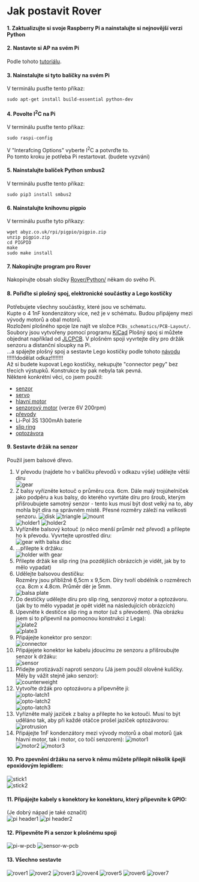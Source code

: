 # Jak postavit Rover

#### 1. Zaktualizujte si svoje Raspberry Pi a nainstalujte si nejnovější verzi Python

#### 2. Nastavte si AP na svém Pi
Podle tohoto [tutoriálu](https://www.raspberrypi.org/documentation/configuration/wireless/access-point.md).

#### 3. Nainstalujte si tyto balíčky na svém Pi
V terminálu pusťte tento příkaz:   
```
sudo apt-get install build-essential python-dev
```

#### 4. Povolte I<sup>2</sup>C na Pi
V terminálu pusťte tento příkaz:
```
sudo raspi-config
```
V "Interafcing Options" vyberte I<sup>2</sup>C a potvrďte to.  
Po tomto kroku je potřeba Pi restartovat. (budete vyzváni)

#### 5. Nainstalujte balíček Python smbus2
V terminálu pusťte tento příkaz:
```
sudo pip3 install smbus2
```

#### 6. Nainstalujte knihovnu pigpio
V terminálu pusťte tyto příkazy:
```
wget abyz.co.uk/rpi/pigpio/pigpio.zip
unzip pigpio.zip
cd PIGPIO
make
sudo make install
```

#### 7. Nakopírujte program pro Rover
Nakopírujte obsah složky [Rover/Python/](https://github.com/OndrejMasopust/Rover/tree/master/Python/src) někam do svého Pi.

#### 8. Pořiďte si plošný spoj, elektronické součástky a Lego kostičky
Potřebujete všechny součástky, které jsou ve schématu.  
Kupte o 4 1nF kondenzátory více, než je v schématu. Budou připájeny mezi vývody motorů a obal motorů.   
Rozložení plošného spoje lze najít ve složce `PCBs_schematics/PCB-Layout/`. Soubory jsou vytvořeny pomocí programu [KiCad](http://kicad-pcb.org)
Plošný spoj si můžete objednat například od [JLCPCB](https://jlcpcb.com). 
V plošném spoji vyvrtejte díry pro držák senzoru a distanční sloupky na Pi.  
...a spájejte plošný spoj a sestavte Lego kostičky podle tohoto [návodu]() !!!!!!dodělat odkaz!!!!!!!!     
Až si budete kupovat Lego kostičky, nekupujte "connector pegy" bez třecích výstupků. Konstrukce by pak nebyla tak pevná.  
Některé konkrétní věci, co jsem použil:
- [senzor](https://www.ebay.com/itm/Sharp-GP2Y0A710K0F-IR-Range-Sensor-100-550cm-Infrared-Proximity-Measure-distance/321873113256?epid=2256191608&hash=item4af121f0a8:g:ZYwAAOSw9r1WAVJC)
- [servo](http://hitecrcd.com/products/servos/sport-servos/analog-sport-servos/hs-422-deluxe-standard-servo/product)
- [hlavní motor](https://www.ebay.com/itm/320911868255)
- [senzorový motor](https://www.ebay.com/itm/6-12V-100-200-300-30RPM-Mini-DC-Metal-Gear-Motor-Gearwheel-Shaft-Diameter-N20/182498725375?ssPageName=STRK%3AMEBIDX%3AIT&var=485067902164&_trksid=p2057872.m2749.l2649)
(verze 6V 200rpm)
- [převody](https://www.ebay.com/itm/85Pcs-Plastic-Gears-Rack-Pulley-Belt-Worm-Teeth-Shaft-Car-Toy-Models-Part-DIY/152738933090?ssPageName=STRK%3AMEBIDX%3AIT&_trksid=p2057872.m2749.l2649)
- Li-Pol 3S 1300mAh baterie
- [slip ring](https://www.ebay.com/itm/12-5mm-300Rpm-Capsule-Tiny-Slip-Ring-12-Circuits-Wires-2A-240V-Test-Equipment-/141778019951?hash=item2102a0e66f)
- [optozávora](https://www.gme.cz/tcst2103)

#### 9. Sestavte držák na senzor
Použil jsem balsové dřevo.
1. V převodu (najdete ho v balíčku převodů v odkazu výše) udělejte větší díru   
![gear](howTo-imgs/gear-wo-wood.jpg)
3. Z balsy vyřízněte kotouč o průměru cca. 6cm. Dále malý trojúhelníček jako podpěru a kus balsy, do kterého vyvrtáte díru pro šroub,
kterým přišroubujete samotný senzor - tento kus musí být dost velký na to, aby mohla být díra na správném místě.
Přesné rozměry záleží na velikosti senzoru. 
![disk](howTo-imgs/disk.jpg)
![triangle](howTo-imgs/triangle.jpg)
![mount](howTo-imgs/sensor-mount.jpg)   
![holder1](howTo-imgs/holder1.jpg)
![holder2](howTo-imgs/holder2.jpg)
4. Vyřízněte balsový kotouč (o něco menší průměr než převod) a přilepte ho k převodu. Vyvrtejte uprostřed díru:   
![gear with balsa disc](howTo-imgs/gear.jpg)
5. ...přilepte k držáku:   
![holder with gear](howTo-imgs/holder-w-gear.jpg)
6. Přilepte držák ke slip ring (na pozdějších obrázcích je vidět, jak by to mělo vypadat)
6. Udělejte balsovou destičku:  
Rozměry jsou přibližně 6,5cm x 9,5cm. Díry tvoří obdélník o rozměrech cca. 8cm x 4.8cm. Průměr děr je 5mm.  
![balsa plate](howTo-imgs/plate.jpg)
7. Do destičky udělejte díru pro slip ring, senzorový motor a optozávoru. (jak by to mělo vypadat je opět vidět na následujících obrázcích)
8. Upevněte k destičce slip ring a motor (už s převodem). (Na obrázku jsem si to připevnil na pomocnou konstrukci z Lega):   
![plate2](howTo-imgs/plate2.jpg)   
![plate3](howTo-imgs/plate3.jpg)
9. Připájejte konektor pro senzor:  
![connector](howTo-imgs/connector.jpg)
10. Připájejete konektor ke kabelu jdoucímu ze senzoru a přišroubujte senzor k držáku:  
![sensor](howTo-imgs/sensor.jpg)
11. Přidejte protizávaží naproti senzoru (Já jsem použil olověné kuličky. Měly by vážit stejně jako senzor):  
![counterweight](howTo-imgs/counterweight.jpg)
12. Vytvořte držák pro optozávoru a připevněte ji:  
![opto-latch1](howTo-imgs/opto-latch1.jpg)  
![opto-latch2](howTo-imgs/opto-latch2.jpg)  
![opto-latch3](howTo-imgs/opto-latch3.jpg)
13. Vyřízněte malý jazíček z balsy a přilepte ho ke kotouči. Musí to být uděláno tak, aby při každé otáčce prošel jazíček optozávorou:  
![protrusion](howTo-imgs/protrusion.jpg)
15. Připájejte 1nF kondenzátory mezi vývody motorů a obal motorů (jak hlavní motor, tak i motor, co točí senzorem):
![motor1](howTo-imgs/motor1.jpg)   
![motor2](howTo-imgs/motor2.jpg)
![motor3](howTo-imgs/motor3.jpg)

#### 10. Pro zpevnění držáku na servo k němu můžete přilepit několik špejlí epoxidovým lepidlem:  
![stick1](howTo-imgs/servo-mount1.jpg)  
![stick2](howTo-imgs/servo-mount2.jpg)

#### 11. Připájejte kabely s konektory ke konektoru, který připevníte k GPIO:
(Je dobrý nápad je také označit)   
![pi header1](howTo-imgs/pi-header1.jpg)
![pi header2](howTo-imgs/pi-header2.jpg)

#### 12. Připevněte Pi a senzor k plošnému spoji
![pi-w-pcb](howTo-imgs/pi-w-pcb.jpg)
![sensor-w-pcb](howTo-imgs/sensor-w-pcb.jpg)

#### 13. Všechno sestavte
![rover1](howTo-imgs/rover1.jpg)
![rover2](howTo-imgs/rover2.jpg)
![rover3](howTo-imgs/rover3.jpg)
![rover4](howTo-imgs/rover4.jpg)
![rover5](howTo-imgs/rover5.jpg)
![rover6](howTo-imgs/rover6.jpg)
![rover7](howTo-imgs/rover7.jpg)
